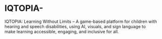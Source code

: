 # IQTOPIA-
IQTOPIA: Learning Without Limits – A game-based platform for children with hearing and speech disabilities, using AI, visuals, and sign language to make learning accessible, engaging, and inclusive for all.
